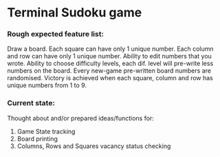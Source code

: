 # Terminal Sudoku game

### Rough expected feature list:

Draw a board.
Each square can have only 1 unique number.
Each column and row can have only 1 unique number.
Ability to edit numbers that you wrote.
Ability to choose difficulty levels, each dif. level will pre-write less numbers on the board.
Every new-game pre-written board numbers are randomised.
Victory is achieved when each square, column and row has unique numbers from 1 to 9.

### Current state:

Thought about and/or prepared ideas/functions for:

1. Game State tracking
2. Board printing
3. Columns, Rows and Squares vacancy status checking
